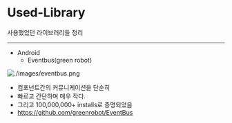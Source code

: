 # Used-Library
사용했었던 라이브러리들 정리

------



- Android 
  - Eventbus(green robot)

![./images/eventbus.png](/eventbus.png)

- 컴포넌트간의 커뮤니케이션을 단순히
- 빠르고 간단하며 매우 작다. 
- 그리고 100,000,000+ installs로 증명되었음
- https://github.com/greenrobot/EventBus





